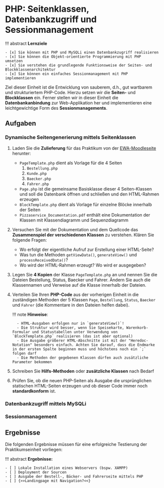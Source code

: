# PHP: Seitenklassen, Datenbankzugriff und Sessionmanagement

!!! abstract
    **Lernziele**

    - [x] Sie können mit PHP und MySQLi einen Datenbankzugriff realisieren
    - [x] Sie können die Objekt-orientierte Programmierung mit PHP umsetzen
    - [x] Sie verstehen die grundlegende Funktionsweise der Seiten- und Blockklassenarchitektur
    - [x] Sie können ein einfaches Sessionmanagement mit PHP implementieren

Ziel dieser Einheit ist die Entwicklung von sauberem, d.h., gut wartbarem und strukturiertem PHP-Code. Hierzu setzen wir die **Seiten-** und **Blockklassen** ein. Ferner stellen wir in dieser Einheit die **Datenbankanbindung** zur Web-Applikation her und implementieren eine leichtgewichtige Form des **Sessionmanagements**.  

## Aufgaben

### Dynamische Seitengenerierung mittels Seitenklassen

1. Laden Sie die **Zulieferung** für das Praktikum von der [EWA-Moodleseite](https://lernen.h-da.de/course/view.php?id=6940) herunter:
      - `PageTemplate.php` dient als Vorlage für die 4 Seiten 
        1. `Bestellung.php`
        2. `Kunde.php`
        3. `Baecker.php`  
        4. `Fahrer.php`
      - `Page.php` ist die gemeinsame Basisklasse dieser 4 Seiten-Klassen und soll die Datenbank öffnen und schließen und den HTML-Rahmen erzeugen
      - `BlockTemplate.php` dient als Vorlage für einzelne Blöcke innerhalb der Seiten
      - `Pizzaservice_Documentation.pdf` enthält eine Dokumentation der Klassen mit Klassendiagramm und Sequenzdiagramm

2. Versuchen Sie mit der Dokumentation und dem Quellcode das **Zusammenspiel der verschiedenen Klassen** zu verstehen. Klären Sie folgende Fragen:
      - Wo erfolgt der eigentliche Aufruf zur Erstellung einer HTML-Seite?
      - Was tun die Methoden `getViewData()`, `generateView()` und `processReceivedData()`?
      - Wo wird der HTML-Rahmen erzeugt? Wo wird er ausgegeben?

3. Legen Sie **4 Kopien** der Klasse `PageTemplate.php` an und nennen Sie die Dateien Bestellung, Status, Baecker und Fahrer. Ändern Sie auch die Klassennamen und Verweise auf die Klasse innerhalb der Dateien.

4. Verteilen Sie Ihren **PHP-Code** aus der vorherigen Einheit in die zuständigen Methoden der 5 Klassen `Page`, `Bestellung`, `Status`, `Baecker` und `Fahrer` (die Kommentare in den Dateien helfen dabei).  

    !!! note
        **Hinweise**:

         - HTML-Ausgaben erfolgen nur in `generateView()`!
         - Die Struktur wird besser, wenn Sie Speisekarte, Warenkorb-Formular und Statustabellen unter Verwendung von `BlockTemplate.php` realisieren (das ist aber optional)
         - Die Ausgabe größerer HTML-Abschnitte ist mit der "Heredoc-Notation" besonders einfach. Achten Sie darauf, dass die Endmarke in der ersten Spalte beginnen muss und höchstens noch ein `;` folgen darf
         - Die Methoden der gegebenen Klassen dürfen auch zusätzliche Parameter bekommen

5. Schreiben Sie **Hilfs-Methoden** oder **zusätzliche Klassen** nach Bedarf

6. Prüfen Sie, ob die neuen PHP-Seiten als Ausgabe die ursprünglichen statischen HTML-Seiten erzeugen und ob dieser Code immer noch **standardkonform** ist.

         
    <!-- !!! note 
        **Hinweis**: Alle Seiten müssen **objektorientiert** unter Verwendung der gegebenen Templates ([Download](https://lernen.h-da.de/course/view.php?id=6940) von der EWA-Moodleseite) implementiert werden! -->

### Datenbankzugriff mittels MySQLi

### Sessionmanagement

## Ergebnisse

Die folgenden Ergebnisse müssen für eine erfolgreiche Testierung der Praktikumseinheit vorliegen:

!!! abstract
    __Ergebnisse:__

    - [ ] Lokale Installation eines Webservers (bspw. XAMPP)
    - [ ] Deployment der Sourcen
    - [ ] Ausgabe der Bestell-, Bäcker- und Fahrerseite mittels PHP
    - [ ] {>>Landingpage mit Navigation?<<}






